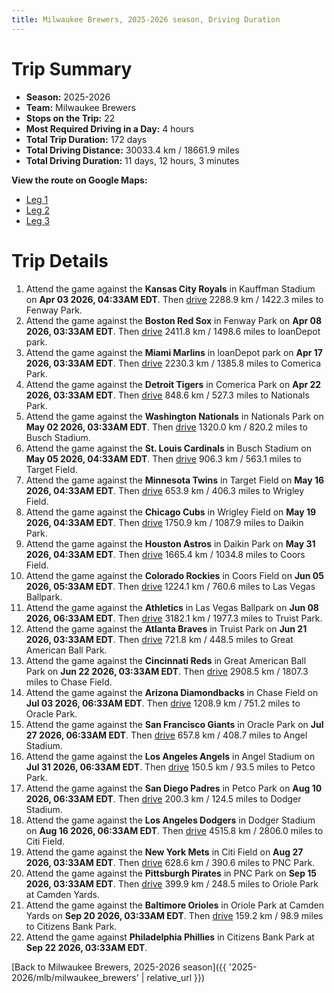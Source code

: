 ```yaml
---
title: Milwaukee Brewers, 2025-2026 season, Driving Duration
---
```


# Trip Summary
- **Season:** 2025-2026
- **Team:** Milwaukee Brewers
- **Stops on the Trip:** 22
- **Most Required Driving in a Day:** 4 hours
- **Total Trip Duration:** 172 days
- **Total Driving Distance:** 30033.4 km / 18661.9 miles
- **Total Driving Duration:** 11 days, 12 hours, 3 minutes

**View the route on Google Maps:**
- [Leg 1](https://www.google.com/maps/dir/Kauffman+Stadium+Kansas+City/Fenway+Park+Boston/loanDepot+park+Miami/Comerica+Park+Detroit/Nationals+Park+Washington/Busch+Stadium+St.+Louis/Target+Field+Minneapolis/Wrigley+Field+Chicago/Daikin+Park+Houston/Coors+Field+Denver)
- [Leg 2](https://www.google.com/maps/dir/Coors+Field+Denver/Las+Vegas+Ballpark+Las+Vegas/Truist+Park+Atlanta/Great+American+Ball+Park+Cincinnati/Chase+Field+Phoenix/Oracle+Park+San+Francisco/Angel+Stadium+Anaheim/Petco+Park+San+Diego/Dodger+Stadium+Los+Angeles/Citi+Field+Flushing)
- [Leg 3](https://www.google.com/maps/dir/Citi+Field+Flushing/PNC+Park+Pittsburgh/Oriole+Park+at+Camden+Yards+Baltimore/Citizens+Bank+Park+Philadelphia)

# Trip Details
1. Attend the game against the **Kansas City Royals** in Kauffman Stadium on **Apr 03 2026, 04:33AM EDT**. Then [drive](https://www.google.com/maps/dir/Kauffman+Stadium+Kansas+City/Fenway+Park+Boston) 2288.9 km / 1422.3 miles to Fenway Park.
2. Attend the game against the **Boston Red Sox** in Fenway Park on **Apr 08 2026, 03:33AM EDT**. Then [drive](https://www.google.com/maps/dir/Fenway+Park+Boston/loanDepot+park+Miami) 2411.8 km / 1498.6 miles to loanDepot park.
3. Attend the game against the **Miami Marlins** in loanDepot park on **Apr 17 2026, 03:33AM EDT**. Then [drive](https://www.google.com/maps/dir/loanDepot+park+Miami/Comerica+Park+Detroit) 2230.3 km / 1385.8 miles to Comerica Park.
4. Attend the game against the **Detroit Tigers** in Comerica Park on **Apr 22 2026, 03:33AM EDT**. Then [drive](https://www.google.com/maps/dir/Comerica+Park+Detroit/Nationals+Park+Washington) 848.6 km / 527.3 miles to Nationals Park.
5. Attend the game against the **Washington Nationals** in Nationals Park on **May 02 2026, 03:33AM EDT**. Then [drive](https://www.google.com/maps/dir/Nationals+Park+Washington/Busch+Stadium+St.+Louis) 1320.0 km / 820.2 miles to Busch Stadium.
6. Attend the game against the **St. Louis Cardinals** in Busch Stadium on **May 05 2026, 04:33AM EDT**. Then [drive](https://www.google.com/maps/dir/Busch+Stadium+St.+Louis/Target+Field+Minneapolis) 906.3 km / 563.1 miles to Target Field.
7. Attend the game against the **Minnesota Twins** in Target Field on **May 16 2026, 04:33AM EDT**. Then [drive](https://www.google.com/maps/dir/Target+Field+Minneapolis/Wrigley+Field+Chicago) 653.9 km / 406.3 miles to Wrigley Field.
8. Attend the game against the **Chicago Cubs** in Wrigley Field on **May 19 2026, 04:33AM EDT**. Then [drive](https://www.google.com/maps/dir/Wrigley+Field+Chicago/Daikin+Park+Houston) 1750.9 km / 1087.9 miles to Daikin Park.
9. Attend the game against the **Houston Astros** in Daikin Park on **May 31 2026, 04:33AM EDT**. Then [drive](https://www.google.com/maps/dir/Daikin+Park+Houston/Coors+Field+Denver) 1665.4 km / 1034.8 miles to Coors Field.
10. Attend the game against the **Colorado Rockies** in Coors Field on **Jun 05 2026, 05:33AM EDT**. Then [drive](https://www.google.com/maps/dir/Coors+Field+Denver/Las+Vegas+Ballpark+Las+Vegas) 1224.1 km / 760.6 miles to Las Vegas Ballpark.
11. Attend the game against the **Athletics** in Las Vegas Ballpark on **Jun 08 2026, 06:33AM EDT**. Then [drive](https://www.google.com/maps/dir/Las+Vegas+Ballpark+Las+Vegas/Truist+Park+Atlanta) 3182.1 km / 1977.3 miles to Truist Park.
12. Attend the game against the **Atlanta Braves** in Truist Park on **Jun 21 2026, 03:33AM EDT**. Then [drive](https://www.google.com/maps/dir/Truist+Park+Atlanta/Great+American+Ball+Park+Cincinnati) 721.8 km / 448.5 miles to Great American Ball Park.
13. Attend the game against the **Cincinnati Reds** in Great American Ball Park on **Jun 22 2026, 03:33AM EDT**. Then [drive](https://www.google.com/maps/dir/Great+American+Ball+Park+Cincinnati/Chase+Field+Phoenix) 2908.5 km / 1807.3 miles to Chase Field.
14. Attend the game against the **Arizona Diamondbacks** in Chase Field on **Jul 03 2026, 06:33AM EDT**. Then [drive](https://www.google.com/maps/dir/Chase+Field+Phoenix/Oracle+Park+San+Francisco) 1208.9 km / 751.2 miles to Oracle Park.
15. Attend the game against the **San Francisco Giants** in Oracle Park on **Jul 27 2026, 06:33AM EDT**. Then [drive](https://www.google.com/maps/dir/Oracle+Park+San+Francisco/Angel+Stadium+Anaheim) 657.8 km / 408.7 miles to Angel Stadium.
16. Attend the game against the **Los Angeles Angels** in Angel Stadium on **Jul 31 2026, 06:33AM EDT**. Then [drive](https://www.google.com/maps/dir/Angel+Stadium+Anaheim/Petco+Park+San+Diego) 150.5 km / 93.5 miles to Petco Park.
17. Attend the game against the **San Diego Padres** in Petco Park on **Aug 10 2026, 06:33AM EDT**. Then [drive](https://www.google.com/maps/dir/Petco+Park+San+Diego/Dodger+Stadium+Los+Angeles) 200.3 km / 124.5 miles to Dodger Stadium.
18. Attend the game against the **Los Angeles Dodgers** in Dodger Stadium on **Aug 16 2026, 06:33AM EDT**. Then [drive](https://www.google.com/maps/dir/Dodger+Stadium+Los+Angeles/Citi+Field+Flushing) 4515.8 km / 2806.0 miles to Citi Field.
19. Attend the game against the **New York Mets** in Citi Field on **Aug 27 2026, 03:33AM EDT**. Then [drive](https://www.google.com/maps/dir/Citi+Field+Flushing/PNC+Park+Pittsburgh) 628.6 km / 390.6 miles to PNC Park.
20. Attend the game against the **Pittsburgh Pirates** in PNC Park on **Sep 15 2026, 03:33AM EDT**. Then [drive](https://www.google.com/maps/dir/PNC+Park+Pittsburgh/Oriole+Park+at+Camden+Yards+Baltimore) 399.9 km / 248.5 miles to Oriole Park at Camden Yards.
21. Attend the game against the **Baltimore Orioles** in Oriole Park at Camden Yards on **Sep 20 2026, 03:33AM EDT**. Then [drive](https://www.google.com/maps/dir/Oriole+Park+at+Camden+Yards+Baltimore/Citizens+Bank+Park+Philadelphia) 159.2 km / 98.9 miles to Citizens Bank Park.
22. Attend the game against **Philadelphia Phillies** in Citizens Bank Park at **Sep 22 2026, 03:33AM EDT**.

[Back to Milwaukee Brewers, 2025-2026 season]({{ '2025-2026/mlb/milwaukee_brewers' | relative_url }})
